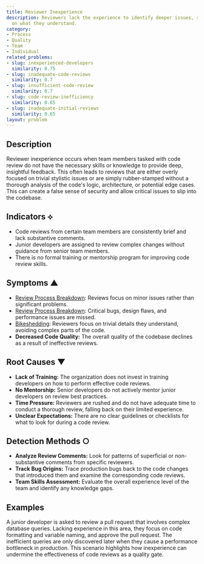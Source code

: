 ```yaml
---
title: Reviewer Inexperience
description: Reviewers lack the experience to identify deeper issues, so they focus
  on what they understand.
category:
- Process
- Quality
- Team
- Individual
related_problems:
- slug: inexperienced-developers
  similarity: 0.75
- slug: inadequate-code-reviews
  similarity: 0.7
- slug: insufficient-code-review
  similarity: 0.7
- slug: code-review-inefficiency
  similarity: 0.65
- slug: inadequate-initial-reviews
  similarity: 0.65
layout: problem
---
```


## Description
Reviewer inexperience occurs when team members tasked with code review do not have the necessary skills or knowledge to provide deep, insightful feedback. This often leads to reviews that are either overly focused on trivial stylistic issues or are simply rubber-stamped without a thorough analysis of the code's logic, architecture, or potential edge cases. This can create a false sense of security and allow critical issues to slip into the codebase.

## Indicators ⟡
- Code reviews from certain team members are consistently brief and lack substantive comments.
- Junior developers are assigned to review complex changes without guidance from senior team members.
- There is no formal training or mentorship program for improving code review skills.

## Symptoms ▲
- [Review Process Breakdown](review-process-breakdown.md): Reviews focus on minor issues rather than significant problems.
- [Review Process Breakdown](review-process-breakdown.md): Critical bugs, design flaws, and performance issues are missed.
- [Bikeshedding](bikeshedding.md): Reviewers focus on trivial details they understand, avoiding complex parts of the code.
- **Decreased Code Quality:** The overall quality of the codebase declines as a result of ineffective reviews.

## Root Causes ▼
- **Lack of Training:** The organization does not invest in training developers on how to perform effective code reviews.
- **No Mentorship:** Senior developers do not actively mentor junior developers on review best practices.
- **Time Pressure:** Reviewers are rushed and do not have adequate time to conduct a thorough review, falling back on their limited experience.
- **Unclear Expectations:** There are no clear guidelines or checklists for what to look for during a code review.

## Detection Methods ○
- **Analyze Review Comments:** Look for patterns of superficial or non-substantive comments from specific reviewers.
- **Track Bug Origins:** Trace production bugs back to the code changes that introduced them and examine the corresponding code reviews.
- **Team Skills Assessment:** Evaluate the overall experience level of the team and identify any knowledge gaps.

## Examples
A junior developer is asked to review a pull request that involves complex database queries. Lacking experience in this area, they focus on code formatting and variable naming, and approve the pull request. The inefficient queries are only discovered later when they cause a performance bottleneck in production. This scenario highlights how inexperience can undermine the effectiveness of code reviews as a quality gate.